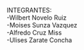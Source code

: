 INTEGRANTES: <br>
-Wilbert Novelo Ruiz <br>
-Moises Sunza Vazquez <br>
-Alfredo Cruz Miss <br>
-Ulises Zarate Concha <br>

